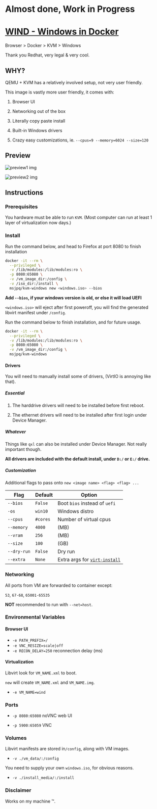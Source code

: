 # Almost done, Work in Progress

# [WIND - Windows in Docker](https://ms-jpq.github.io/windows-in-docker)

Browser > Docker > KVM > Windows

Thank you Redhat, very legal & very cool.

## WHY?

QEMU + KVM has a relatively involved setup, not very user friendly.

This image is vastly more user friendly, it comes with:

1. Browser UI

2. Networking out of the box

3. Literally copy paste install

4. Built-in Windows drivers

5. Crazy easy customizations, ie. `--cpus=9 --memory=6024 --size=120`

## Preview

![preview1 img](https://raw.githubusercontent.com/ms-jpq/windows-in-docker/gates/preview/scr.png)

![preview2 img](https://raw.githubusercontent.com/ms-jpq/windows-in-docker/gates/preview/drivers.png)

## Instructions

### Prerequisites

You hardware must be able to run `KVM`. (Most computer can run at least 1 layer of virtualization now days.)

### Install

Run the command below, and head to Firefox at port 8080 to finish installation

```sh
docker -it --rm \
  --privileged \
  -v /lib/modules:/lib/modules:ro \
  -p 8080:65080 \
  -v /vm_image_dir:/config \
  -v /iso_dir:/install \
  msjpq/kvm-windows new <windows.iso> --bios
```

**Add `--bios`, if your windows version is old, or else it will load UEFI**

`<windows.iso>` will eject after first poweroff, you will find the generated libvirt manifest under `/config`.

Run the command below to finish installation, and for future usage.

```sh
docker -it --rm \
  --privileged \
  -v /lib/modules:/lib/modules:ro \
  -p 8080:65080 \
  -v /vm_image_dir:/config \
  msjpq/kvm-windows
```

#### Drivers

You will need to manually install some of drivers, (VirtIO is annoying like that).

##### Essential

1. The harddrive drivers will need to be installed before first reboot.

2. The ethernet drivers will need to be installed after first login under Device Manager.

##### Whatever

Things like `qxl` can also be installed under Device Manager. Not really important though.

**All drivers are included with the default install, under `D:/` or `E:/` drive.**

##### Customization

Additional flags to pass onto `new <image name> <flag> <flag> ...`

| Flag        | Default  | Option                                                                    |
| ----------- | -------- | ------------------------------------------------------------------------- |
| `--bios`    | `False`  | Boot `bios` instead of `uefi`                                             |
| `-os`       | `win10`  | Windows distro                                                            |
| `--cpus`    | `#cores` | Number of virtual cpus                                                    |
| `--memory`  | `4000`   | (MB)                                                                      |
| `--vram`    | `256`    | (MB)                                                                      |
| `--size`    | `100`    | (GB)                                                                      |
| `--dry-run` | `False`  | Dry run                                                                   |
| `--extra`   | `None`   | Extra args for [`virt-install`](https://linux.die.net/man/1/virt-install) |

### Networking

All ports from VM are forwarded to container except:

`53`, `67-68`, `65001-65535`

**NOT** recommended to run with `--net=host`.

### Environmental Variables

#### Browser UI

- `-e PATH_PREFIX=/`
- `-e VNC_RESIZE=scale|off`
- `-e RECON_DELAY=250` reconnection delay (ms)

#### Virtualization

Libvirt look for `VM_NAME.xml` to boot.

`new` will create `VM_NAME.xml` and `VM_NAME.img`.

- `-e VM_NAME=wind`

### Ports

- `-p 8080:65080` noVNC web UI

- `-p 5900:65059` VNC

### Volumes

Libvirt manifests are stored in`/config`, along with VM images.

- `-v ./vm_data/:/config`

You need to supply your own `windows.iso`, for obvious reasons.

- `-v ./install_media/:/install`

### Disclaimer

Works on my machine ™.

